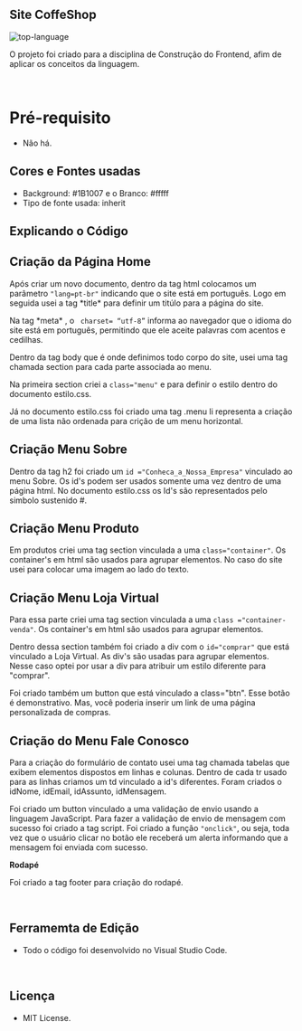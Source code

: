 <h2 align="left">Site CoffeShop</h2>

<p align="left" display="inline-block">

<img src="https://img.shields.io/badge/HTML5-000000?style=for-the-badge&logo=html5&logoColor=white"  alt="top-language"/>
</p>
<p> O projeto foi criado para a disciplina de Construção do Frontend, afim de aplicar os conceitos da linguagem.</p>
<br> 
        
 <h1 align="left">Pré-requisito</h1>

-  Não há.

<h2 align="left">Cores e Fontes usadas</h2>
 
 - Background: #1B1007 e o Branco: #fffff
 - Tipo de fonte usada: inherit
 
<h2 align="left">Explicando o Código</h2>

 **Criação da Página Home**
---

 <p>Após criar um novo documento, dentro da tag html
 colocamos um parâmetro <code>"lang=pt-br"</code> indicando que o site está em português. Logo em seguida usei a tag *title* para definir um titúlo para a página do site.</p>
<p>Na tag *meta* , o <code> charset= “utf-8”</code> informa ao navegador que o idioma do site está em português, permitindo que ele aceite palavras com acentos e cedilhas.</p>
<p>Dentro da tag body que é onde definimos todo corpo do site, usei uma tag chamada section para cada parte associada ao menu.</p>
<p>Na primeira section criei a <code>class="menu"</code> e  para definir o estilo dentro do documento estilo.css. </p>
<p>Já no documento estilo.css foi criado uma tag .menu li representa a criação de uma lista não ordenada para crição de um menu horizontal.</p>

**Criação Menu Sobre**
---

<p>Dentro da tag h2  foi criado um <code>id ="Conheca_a_Nossa_Empresa"</code> vinculado ao menu Sobre. Os id's podem ser usados somente uma vez dentro de uma página html. No documento estilo.css os Id's são representados pelo simbolo sustenido #. </p>

**Criação Menu Produto**
---
<p>Em produtos criei uma tag section vinculada a uma  <code>class="container"</code>. Os container's em html são usados para
agrupar elementos. No caso do site usei para colocar uma imagem ao lado do texto.</p>

**Criação Menu Loja Virtual**
---
<p>Para essa parte criei uma tag section vinculada a uma <code>class ="container-venda"</code>. Os container's em html são usados para agrupar elementos.</p>
<p>Dentro dessa section também foi criado a div com o <code>id="comprar"</code> que está vinculado a Loja Virtual. As div's são usadas para agrupar elementos. Nesse caso optei por usar a div para atribuir um estilo diferente para "comprar".</p>
<p>Foi criado também um button que está vinculado a class="btn". Esse botão é demonstrativo. Mas, você poderia inserir um link de uma página personalizada de compras.</p>

**Criação do Menu Fale Conosco**
---
<p>Para a criação do formulário de contato usei uma tag chamada  tabelas que exibem elementos dispostos em linhas e colunas. Dentro de cada tr usado para as linhas criamos um td vinculado a id's diferentes. Foram criados o idNome, idEmail, idAssunto, idMensagem.</p>
<p>Foi criado um button vinculado a uma validação de envio usando a linguagem JavaScript. Para fazer a validação de envio de mensagem com sucesso foi criado a tag script. Foi criado a função <code>"onclick"</code>, ou seja, toda vez que o usuário clicar no botão ele receberá um alerta informando que a mensagem foi enviada com sucesso.</p>

**Rodapé**

<p>Foi criado a tag footer para criação do rodapé.</p>

<br>

<h2 align="left">Ferramemta de Edição</h2>

- Todo o código foi desenvolvido no Visual Studio Code.

<br>

<h2 align="left">Licença</h2>

- MIT License.
